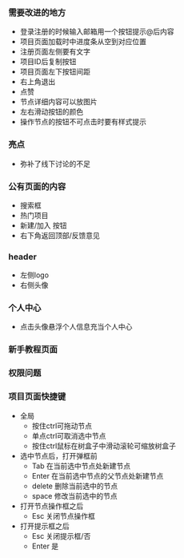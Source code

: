 ### 需要改进的地方  
- 登录注册的时候输入邮箱用一个按钮提示@后内容  
- 项目页面加载时中进度条从空到对应位置  
- 注册页面左侧要有文字  
- 项目ID后复制按钮  
- 项目页面左下按钮间距  
- 右上角退出  
- 点赞  
- 节点详细内容可以放图片  
- 左右滑动按钮的颜色
- 操作节点的按钮不可点击时要有样式提示
### 亮点  
- 弥补了线下讨论的不足  
### 公有页面的内容  
- 搜索框  
- 热门项目  
- 新建/加入 按钮  
- 右下角返回顶部/反馈意见  
### header  
- 左侧logo  
- 右侧头像
### 个人中心
- 点击头像悬浮个人信息充当个人中心
### 新手教程页面
### 权限问题  
### 项目页面快捷键
- 全局  
    - 按住ctrl可拖动节点  
    - 单点ctrl可取消选中节点  
    - 按住ctrl鼠标在树盒子中滑动滚轮可缩放树盒子
- 选中节点后，打开弹框前
    - Tab 在当前选中节点处新建节点  
    - Enter 在当前选中节点的父节点处新建节点  
    - delete 删除当前选中的节点  
    - space 修改当前选中的节点  
- 打开节点操作框之后
    - Esc 关闭节点操作框
- 打开提示框之后
    - Esc 关闭提示框/否
    - Enter 是